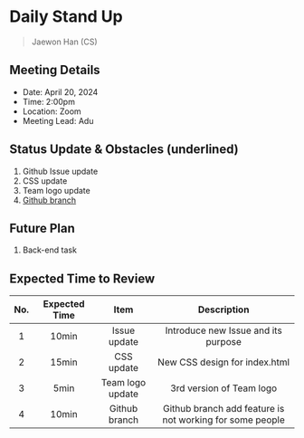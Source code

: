 # Daily Stand Up 
> Jaewon Han (CS)

## Meeting Details
- Date: April 20, 2024
- Time: 2:00pm
- Location: Zoom
- Meeting Lead: Adu

## Status Update & Obstacles (underlined)
1. Github Issue update 
2. CSS update
3. Team logo update
4. <u>Github branch</u> 

## Future Plan
1. Back-end task

## Expected Time to Review
| No. | Expected Time | Item | Description |
|:---:|:---:|:---:|:---:|
| 1 | 10min | Issue update | Introduce new Issue and its purpose |
| 2 | 15min | CSS update | New CSS design for index.html |
| 3 | 5min | Team logo update | 3rd version of Team logo |
| 4 | 10min | Github branch | Github branch add feature is not working for some people |
